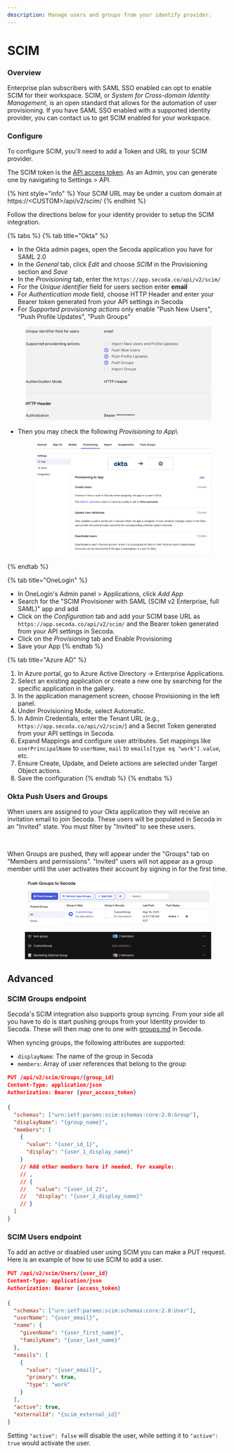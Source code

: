 ```yaml
---
description: Manage users and groups from your identify provider.
---
```


# SCIM

### Overview

Enterprise plan subscribers with SAML SSO enabled can opt to enable SCIM for their workspace. SCIM, or _System for Cross-domain Identity Management_, is an open standard that allows for the automation of user provisioning. If you have SAML SSO enabled with a supported identity provider, you can contact us to get SCIM enabled for your workspace.

### Configure

To configure SCIM, you'll need to add a Token and URL to your SCIM provider.

The SCIM token is the [API access token](../secoda-api/authentication.md#step-1-create-an-api-key). As an Admin, you can generate one by navigating to Settings > API.

{% hint style="info" %}
Your SCIM URL may be under a custom domain at https://\<CUSTOM>/api/v2/scim/
{% endhint %}

Follow the directions below for your identity provider to setup the SCIM integration.

{% tabs %}
{% tab title="Okta" %}
* In the Okta admin pages, open the Secoda application you have for SAML 2.0
* In the _General_ tab, click _Edit_ and choose _SCIM_ in the Provisioning section and _Save_
* In the _Provisioning_ tab, enter the `https://app.secoda.co/api/v2/scim/`
* For the _Unique identifier_ field for users section enter **email**
* For _Authentication mode_ field, choose HTTP Header and enter your Bearer token generated from your API settings in Secoda
* For _Supported provisioning actions_ only enable "Push New Users", "Push Profile Updates", "Push Groups"

<figure><img src="../.gitbook/assets/image (104).png" alt=""><figcaption></figcaption></figure>

*   Then you may check the following _Provisioning to App_\


    <figure><img src="../.gitbook/assets/image (105).png" alt=""><figcaption></figcaption></figure>
{% endtab %}

{% tab title="OneLogin" %}
* In OneLogin's Admin panel > Applications, click _Add App_
* Search for the "SCIM Provisioner with SAML (SCIM v2 Enterprise, full SAML)" app and add
* Click on the _Configuration_ tab and add your SCIM base URL as `https://app.secoda.co/api/v2/scim/` and the Bearer token generated from your API settings in Secoda.
* Click on the _Provisioning_ tab and Enable Provisioning
* Save your App
{% endtab %}

{% tab title="Azure AD" %}


1. In Azure portal, go to Azure Active Directory -> Enterprise Applications.
2. Select an existing application or create a new one by searching for the specific application in the gallery.
3. In the application management screen, choose Provisioning in the left panel.
4. Under Provisioning Mode, select Automatic.
5. In Admin Credentials, enter the Tenant URL (e.g., `https://app.secoda.co/api/v2/scim/`) and a Secret Token generated from your API settings in Secoda.
6. Expand Mappings and configure user attributes. Set mappings like `userPrincipalName` to `userName`, `mail` to `emails[type eq "work"].value`, etc.
7. Ensure Create, Update, and Delete actions are selected under Target Object actions.
8. Save the configuration
{% endtab %}
{% endtabs %}

### Okta Push Users and Groups

When users are assigned to your Okta application they will receive an invitation email to join Secoda. These users will be populated in Secoda in an "Invited" state. You must filter by "Invited" to see these users.

<figure><img src="../.gitbook/assets/Screenshot 2025-05-16 at 8.16.52 AM.png" alt=""><figcaption></figcaption></figure>

When Groups are pushed, they will appear under the "Groups" tab on "Members and permissions". "Invited" users will not appear as a group member until the user activates their account by signing in for the first time.

<figure><img src="../.gitbook/assets/image (109).png" alt=""><figcaption></figcaption></figure>

<figure><img src="../.gitbook/assets/image (111).png" alt=""><figcaption></figcaption></figure>

## Advanced

### SCIM Groups endpoint

Secoda's SCIM integration also supports group syncing. From your side all you have to do is start pushing groups from your Identity provider to Secoda. These will then map one to one with [groups.md](../user-management/groups.md "mention") in Secoda.&#x20;

When syncing groups, the following attributes are supported:

* `displayName`: The name of the group in Secoda
* `members`: Array of user references that belong to the group

```json
PUT /api/v2/scim/Groups/{group_id}
Content-Type: application/json
Authorization: Bearer {your_access_token}

{
  "schemas": ["urn:ietf:params:scim:schemas:core:2.0:Group"],
  "displayName": "{group_name}",
  "members": [
    {
      "value": "{user_id_1}",
      "display": "{user_1_display_name}"
    }
    // Add other members here if needed, for example:
    // ,
    // {
    //   "value": "{user_id_2}",
    //   "display": "{user_2_display_name}"
    // }
  ]
}

```

### SCIM Users endpoint

To add an active or disabled user using SCIM you can make a PUT request. Here is an example of how to use SCIM to add a user.

```json
PUT /api/v2/scim/Users/{user_id}
Content-Type: application/json
Authorization: Bearer {access_token}

{
  "schemas": ["urn:ietf:params:scim:schemas:core:2.0:User"],
  "userName": "{user_email}",
  "name": {
    "givenName": "{user_first_name}",
    "familyName": "{user_last_name}"
  },
  "emails": [
    {
      "value": "{user_email}",
      "primary": true,
      "type": "work"
    }
  ],
  "active": true,
  "externalId": "{scim_external_id}"
}
```

Setting `"active": false` will disable the user, while setting it to `"active": true` would activate the user.
